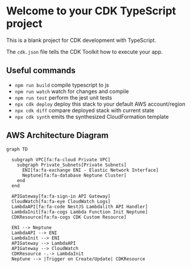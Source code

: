 # Welcome to your CDK TypeScript project

This is a blank project for CDK development with TypeScript.

The `cdk.json` file tells the CDK Toolkit how to execute your app.

## Useful commands

* `npm run build`   compile typescript to js
* `npm run watch`   watch for changes and compile
* `npm run test`    perform the jest unit tests
* `npx cdk deploy`  deploy this stack to your default AWS account/region
* `npx cdk diff`    compare deployed stack with current state
* `npx cdk synth`   emits the synthesized CloudFormation template

## AWS Architecture Diagram

```mermaid
graph TD

  subgraph VPC[fa:fa-cloud Private VPC]
    subgraph Private_Subnets[Private Subnets]
      ENI[fa:fa-exchange ENI - Elastic Network Interface]
      Neptune[fa:fa-database Neptune Cluster]
    end
  end

  APIGateway[fa:fa-sign-in API Gateway]
  CloudWatch[fa:fa-eye CloudWatch Logs]
  LambdaAPI[fa:fa-code NestJS Lambdalith API Handler]
  LambdaInit[fa:fa-cogs Lambda Function Init Neptune]
  CDKResource[fa:fa-cogs CDK Custom Resource]

  ENI --> Neptune
  LambdaAPI --> ENI
  LambdaInit --> ENI
  APIGateway --> LambdaAPI
  APIGateway --> CloudWatch
  CDKResource -.-> LambdaInit
  Neptune --> |Trigger on Create/Update| CDKResource
```